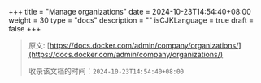 +++
title = "Manage organizations"
date = 2024-10-23T14:54:40+08:00
weight = 30
type = "docs"
description = ""
isCJKLanguage = true
draft = false
+++

> 原文: [https://docs.docker.com/admin/company/organizations/](https://docs.docker.com/admin/company/organizations/)
>
> 收录该文档的时间：`2024-10-23T14:54:40+08:00`
